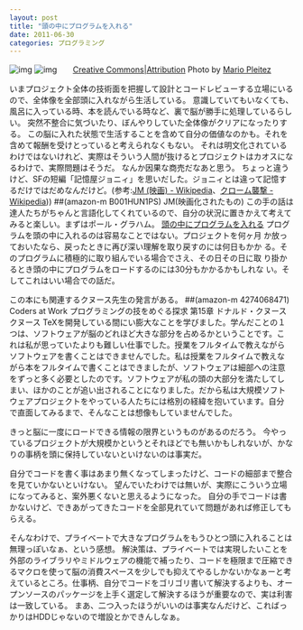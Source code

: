 ```yaml
---
layout: post
title: "頭の中にプログラムを入れる"
date: 2011-06-30
categories: プログラミング
---
```

 ![img](http://farm4.static.flickr.com/3096/3122981549_3b5cde2dd3_m.jpg)
 ![img](http://l.yimg.com/g/images/cc_icon_attribution_small.gif)　　[Creative Commons|Attribution](http://creativecommons.org/licenses/by/2.0/) Photo by [Mario Pleitez](http://www.flickr.com/photos/alfinaldeesteviaje/)

いまプロジェクト全体の技術面を把握して設計とコードレビューする立場にいるので、全体像を全部頭に入れながら生活している。
意識していてもいなくても、風呂に入っている時、本を読んでいる時など、裏で脳が勝手に処理しているらしい。
突然不整合に気づいたり、ぼんやりしていた全体像がクリアになったりする。
この脳に入れた状態で生活することを含めて自分の価値なのかも。それを含めて報酬を受けとっていると考えられなくもない。
それは明文化されているわけではないけれど、実際はそういう人間が抜けるとプロジェクトはカオスになるわけで、実際問題はそうだ。
なんか因果な商売だなあと思う。
ちょっと違うけど、SFの短編「記憶屋ジョニィ」を思いだした。ジョニィとは違って記憶するだけではだめなんだけど。(参考:[JM (映画) - Wikipedia](http://ja.wikipedia.org/wiki/JM_(映画))、[クローム襲撃 - Wikipedia](http://ja.wikipedia.org/wiki/クローム襲撃)))
 ##(amazon-m B001HUN1PS) JM(映画化されたもの)
この手の話は達人たちがちゃんと言語化してくれているので、自分の状況に置きかえて考えて
みると楽しい。まずはポール・グラハム。
 [頭の中にプログラムを入れる](http://www.aoky.net/articles/paul_graham/head.htm)
 プログラムを頭の中に入れるのは容易なことではない。プロジェクトを何ヶ月
 か放っておいたなら、戻ったときに再び深い理解を取り戻すのには何日もかか
 る。そのプログラムに積極的に取り組んでいる場合でさえ、その日その日に取
 り掛かるとき頭の中にプログラムをロードするのには30分もかかるかもしれな
 い。そしてこれはいい場合での話だ。

この本にも関連するクヌース先生の発言がある。
 ##(amazon-m 4274068471) Coders at Work プログラミングの技をめぐる探求
 第15章 ドナルド・クヌース
 クヌース TeXを開発している間にい膨大なことを学びました。学んだことの１
 つは、ソフトウェアが脳のどれほど大きな部分を占めるかということです。こ
 れは私が思っていたよりも難しい仕事でした。授業をフルタイムで教えながら
 ソフトウェアを書くことはできませんでした。私は授業をフルタイムで教えな
 がら本をフルタイムで書くことはできましたが、ソフトウェアは細部への注意
 をずっと多く必要としたのです。ソフトウェアが私の頭の大部分を満たしてし
 まい、ほかのことが追い出されることになりました。だから私は大規模ソフト
 ウェアプロジェクトをやっている人たちには格別の経緯を抱いています。自分
 で直面してみるまで、そんなことは想像もしていませんでした。

きっと脳に一度にロードできる情報の限界というものがあるのだろう。
今やっているプロジェクトが大規模かというとそれほどでも無いかもしれないが、かなりの事柄を頭に保持していないといけないのは事実だ。

自分でコードを書く事はあまり無くなってしまったけど、コードの細部まで整合を見ていかないといけない。
望んでいたわけでは無いが、実際にこういう立場になってみると、案外悪くないと思えるようになった。
自分の手でコードは書かないけど、できあがってきたコードを全部見れていて問題があれば修正してもらえる。

そんなわけで、プライベートで大きなプログラムをもうひとつ頭に入れることは無理っぽいなぁ、という感想。
解決策は、プライベートでは実現したいことを外部のライブラリやミドルウェアの機能で補ったり、コードを極限まで圧縮できるマクロを使って脳の消費スペースを少しでも抑えてやるしかないかなぁーと考えているところ。仕事柄、自分でコードをゴリゴリ書いて解決するよりも、オープンソースのパッケージを上手く選定して解決するほうが重要なので、実は利害は一致している。
まあ、二つ入ったほうがいいのは事実なんだけど、こればっかりはHDDじゃないので増設とかできんしなぁ。
